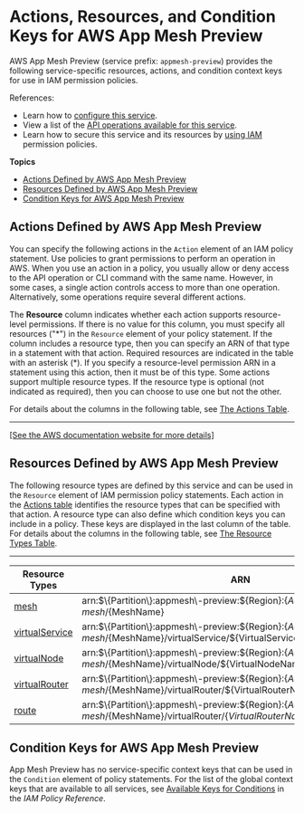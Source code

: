 # Actions, Resources, and Condition Keys for AWS App Mesh Preview<a name="list_awsappmeshpreview"></a>

AWS App Mesh Preview \(service prefix: `appmesh-preview`\) provides the following service\-specific resources, actions, and condition context keys for use in IAM permission policies\.

References:
+ Learn how to [configure this service](https://docs.aws.amazon.com/app-mesh/latest/userguide/)\.
+ View a list of the [API operations available for this service](https://docs.aws.amazon.com/app-mesh/latest/APIReference/)\.
+ Learn how to secure this service and its resources by [using IAM](https://docs.aws.amazon.com/app-mesh/latest/userguide/IAM_policies.html) permission policies\.

**Topics**
+ [Actions Defined by AWS App Mesh Preview](#awsappmeshpreview-actions-as-permissions)
+ [Resources Defined by AWS App Mesh Preview](#awsappmeshpreview-resources-for-iam-policies)
+ [Condition Keys for AWS App Mesh Preview](#awsappmeshpreview-policy-keys)

## Actions Defined by AWS App Mesh Preview<a name="awsappmeshpreview-actions-as-permissions"></a>

You can specify the following actions in the `Action` element of an IAM policy statement\. Use policies to grant permissions to perform an operation in AWS\. When you use an action in a policy, you usually allow or deny access to the API operation or CLI command with the same name\. However, in some cases, a single action controls access to more than one operation\. Alternatively, some operations require several different actions\.

The **Resource** column indicates whether each action supports resource\-level permissions\. If there is no value for this column, you must specify all resources \("\*"\) in the `Resource` element of your policy statement\. If the column includes a resource type, then you can specify an ARN of that type in a statement with that action\. Required resources are indicated in the table with an asterisk \(\*\)\. If you specify a resource\-level permission ARN in a statement using this action, then it must be of this type\. Some actions support multiple resource types\. If the resource type is optional \(not indicated as required\), then you can choose to use one but not the other\.

For details about the columns in the following table, see [The Actions Table](reference_policies_actions-resources-contextkeys.md#actions_table)\.


****  
[\[See the AWS documentation website for more details\]](http://docs.aws.amazon.com/IAM/latest/UserGuide/list_awsappmeshpreview.html)

## Resources Defined by AWS App Mesh Preview<a name="awsappmeshpreview-resources-for-iam-policies"></a>

The following resource types are defined by this service and can be used in the `Resource` element of IAM permission policy statements\. Each action in the [Actions table](#awsappmeshpreview-actions-as-permissions) identifies the resource types that can be specified with that action\. A resource type can also define which condition keys you can include in a policy\. These keys are displayed in the last column of the table\. For details about the columns in the following table, see [The Resource Types Table](reference_policies_actions-resources-contextkeys.md#resources_table)\.


****  

| Resource Types | ARN | Condition Keys | 
| --- | --- | --- | 
|   [ mesh ](https://docs.aws.amazon.com/app-mesh/latest/userguide/meshes.html)  |  arn:$\{Partition\}:appmesh\-preview:$\{Region\}:$\{Account\}:mesh/$\{MeshName\}  |  | 
|   [ virtualService ](https://docs.aws.amazon.com/app-mesh/latest/userguide/virtual_services.html)  |  arn:$\{Partition\}:appmesh\-preview:$\{Region\}:$\{Account\}:mesh/$\{MeshName\}/virtualService/$\{VirtualServiceName\}  |  | 
|   [ virtualNode ](https://docs.aws.amazon.com/app-mesh/latest/userguide/virtual_nodes.html)  |  arn:$\{Partition\}:appmesh\-preview:$\{Region\}:$\{Account\}:mesh/$\{MeshName\}/virtualNode/$\{VirtualNodeName\}  |  | 
|   [ virtualRouter ](https://docs.aws.amazon.com/app-mesh/latest/userguide/virtual_routers.html)  |  arn:$\{Partition\}:appmesh\-preview:$\{Region\}:$\{Account\}:mesh/$\{MeshName\}/virtualRouter/$\{VirtualRouterName\}  |  | 
|   [ route ](https://docs.aws.amazon.com/app-mesh/latest/userguide/routes.html)  |  arn:$\{Partition\}:appmesh\-preview:$\{Region\}:$\{Account\}:mesh/$\{MeshName\}/virtualRouter/$\{VirtualRouterName\}/route/$\{RouteName\}  |  | 

## Condition Keys for AWS App Mesh Preview<a name="awsappmeshpreview-policy-keys"></a>

App Mesh Preview has no service\-specific context keys that can be used in the `Condition` element of policy statements\. For the list of the global context keys that are available to all services, see [Available Keys for Conditions](reference_policies_condition-keys.html#AvailableKeys) in the *IAM Policy Reference*\.